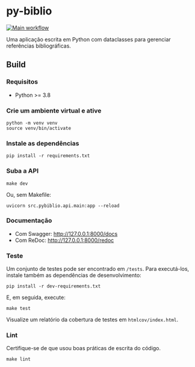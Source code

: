 # py-biblio

[![Main workflow](https://github.com/paulovitorweb/py-biblio/workflows/Main%20workflow/badge.svg)](https://github.com/paulovitorweb/py-biblio/actions/workflows/main.yml)

Uma aplicação escrita em Python com dataclasses para gerenciar referências bibliográficas.

## Build

### Requisitos

- Python >= 3.8

### Crie um ambiente virtual e ative

```
python -m venv venv
source venv/bin/activate
```

### Instale as dependências

```
pip install -r requirements.txt
```

### Suba a API

```
make dev
```

Ou, sem Makefile:

```
uvicorn src.pybiblio.api.main:app --reload
```

### Documentação

- Com Swagger: http://127.0.0.1:8000/docs
- Com ReDoc: http://127.0.0.1:8000/redoc

### Teste

Um conjunto de testes pode ser encontrado em `/tests`. Para executá-los, instale também as dependências de desenvolvimento:

```
pip install -r dev-requirements.txt
```

E, em seguida, execute:

```
make test
```

Visualize um relatório da cobertura de testes em `htmlcov/index.html`.

### Lint

Certifique-se de que usou boas práticas de escrita do código.

```
make lint
```
